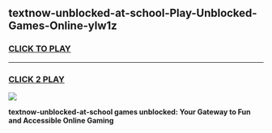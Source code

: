 
## textnow-unblocked-at-school-Play-Unblocked-Games-Online-ylw1z
<h3>
<a href="https://premium76.site?title=textnow-unblocked-at-school&ref=25A">CLICK TO PLAY</a></h3>
<hr>

<h3>
<a href="https://premium76.site?title=textnow-unblocked-at-school&ref=25A">CLICK 2 PLAY</a>
  
</h3>

<a href="https://premium76.site?title=textnow-unblocked-at-school&ref=25A"><img src="https://clearcache.store/games.png"></a>


**textnow-unblocked-at-school games unblocked: Your Gateway to Fun and Accessible Online Gaming**
